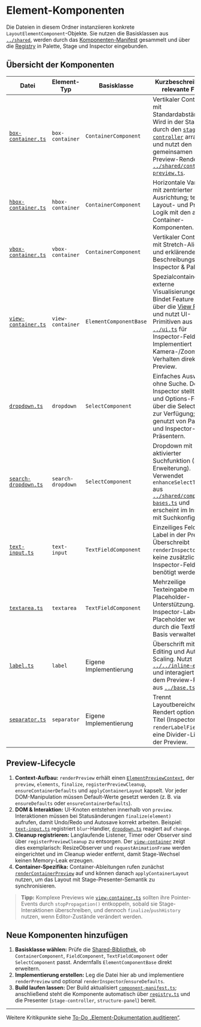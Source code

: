 # Element-Komponenten

Die Dateien in diesem Ordner instanziieren konkrete `LayoutElementComponent`-Objekte. Sie nutzen die Basisklassen aus [`../shared`](../shared/README.md), werden durch das [Komponenten-Manifest](../component-manifest.ts) gesammelt und über die [Registry](../registry.ts) in Palette, Stage und Inspector eingebunden.

## Übersicht der Komponenten

| Datei | Element-Typ | Basisklasse | Kurzbeschreibung & relevante Flows |
| --- | --- | --- | --- |
| [`box-container.ts`](./box-container.ts) | `box-container` | `ContainerComponent` | Vertikaler Container mit Standardabständen. Wird in der Stage durch den [`stage-controller`](../../presenters/stage-controller.ts) arrangiert und nutzt den gemeinsamen Preview-Renderer aus [`../shared/container-preview.ts`](../shared/container-preview.ts). |
| [`hbox-container.ts`](./hbox-container.ts) | `hbox-container` | `ContainerComponent` | Horizontale Variante mit zentrierter Ausrichtung; teilt Layout- und Preview-Logik mit den anderen Container-Komponenten. |
| [`vbox-container.ts`](./vbox-container.ts) | `vbox-container` | `ContainerComponent` | Vertikaler Container mit Stretch-Alignment und erklärendem Beschreibungstext für Inspector & Palette. |
| [`view-container.ts`](./view-container.ts) | `view-container` | `ElementComponentBase` | Spezialcontainer für externe Visualisierungen. Bindet Feature-Daten über die [View Registry](../../view-registry.ts) und nutzt UI-Primitiven aus [`../ui.ts`](../ui.ts) für Inspector-Felder. Implementiert Kamera-/Zoom-Verhalten direkt im Preview. |
| [`dropdown.ts`](./dropdown.ts) | `dropdown` | `SelectComponent` | Einfaches Auswahlfeld ohne Suche. Der Inspector stellt Label- und Options-Felder über die Select-Basis zur Verfügung; genutzt von Palette und Inspector-Präsentern. |
| [`search-dropdown.ts`](./search-dropdown.ts) | `search-dropdown` | `SelectComponent` | Dropdown mit aktivierter Suchfunktion (Select-Erweiterung). Verwendet `enhanceSelectToSearch` aus [`../shared/component-bases.ts`](../shared/component-bases.ts) und erscheint im Inspector mit Suchkonfiguration. |
| [`text-input.ts`](./text-input.ts) | `text-input` | `TextFieldComponent` | Einzeiliges Feld ohne Label in der Preview. Überschreibt `renderInspector`, da keine zusätzlichen Inspector-Felder benötigt werden. |
| [`textarea.ts`](./textarea.ts) | `textarea` | `TextFieldComponent` | Mehrzeilige Texteingabe mit Placeholder-Unterstützung. Inspector-Labels und Placeholder werden durch die TextField-Basis verwaltet. |
| [`label.ts`](./label.ts) | `label` | Eigene Implementierung | Überschrift mit Inline-Editing und Auto-Scaling. Nutzt [`../../inline-edit.ts`](../../inline-edit.ts) und interagiert mit dem Preview-Fluss aus [`../base.ts`](../base.ts). |
| [`separator.ts`](./separator.ts) | `separator` | Eigene Implementierung | Trennt Layoutbereiche. Rendert optional einen Titel (Inspector `renderLabelField`) und eine Divider-Linie in der Preview. |

## Preview-Lifecycle

1. **Context-Aufbau:** `renderPreview` erhält einen [`ElementPreviewContext`](../base.ts), der `preview`, `elements`, `finalize`, `registerPreviewCleanup`, `ensureContainerDefaults` und `applyContainerLayout` kapselt. Vor jeder DOM-Manipulation müssen Default-Werte gesetzt werden (z. B. via `ensureDefaults` oder `ensureContainerDefaults`).
2. **DOM & Interaktion:** UI-Knoten entstehen innerhalb von `preview`. Interaktionen müssen bei Statusänderungen `finalize(element)` aufrufen, damit Undo/Redo und Autosave korrekt arbeiten. Beispiel: [`text-input.ts`](./text-input.ts) registriert `blur`-Handler, [`dropdown.ts`](./dropdown.ts) reagiert auf `change`.
3. **Cleanup registrieren:** Langlaufende Listener, Timer oder Observer sind über `registerPreviewCleanup` zu entsorgen. Der [`view-container`](./view-container.ts) zeigt dies exemplarisch: ResizeObserver und `requestAnimationFrame` werden eingerichtet und im Cleanup wieder entfernt, damit Stage-Wechsel keinen Memory-Leak erzeugen.
4. **Container-Spezifika:** Container-Ableitungen rufen zunächst [`renderContainerPreview`](../shared/container-preview.ts) auf und können danach `applyContainerLayout` nutzen, um das Layout mit Stage-Presenter-Semantik zu synchronisieren.

> **Tipp:** Komplexe Previews wie [`view-container.ts`](./view-container.ts) sollten ihre Pointer-Events durch `stopPropagation()` entkoppeln, sobald sie Stage-Interaktionen überschreiben, und dennoch `finalize`/`pushHistory` nutzen, wenn Editor-Zustände verändert werden.

## Neue Komponenten hinzufügen

1. **Basisklasse wählen:** Prüfe die [Shared-Bibliothek](../shared/README.md), ob `ContainerComponent`, `FieldComponent`, `TextFieldComponent` oder `SelectComponent` passt. Andernfalls `ElementComponentBase` direkt erweitern.
2. **Implementierung erstellen:** Leg die Datei hier ab und implementiere `renderPreview` und optional `renderInspector`/`ensureDefaults`.
3. **Build laufen lassen:** Der Build aktualisiert [`component-manifest.ts`](../component-manifest.ts); anschließend steht die Komponente automatisch über [`registry.ts`](../registry.ts) und die Presenter (`stage-controller`, `structure-panel`) bereit.

---

Weitere Kritikpunkte siehe [To-Do „Element-Dokumentation auditieren“](../../../../todo/element-library-doc-audit.md).
